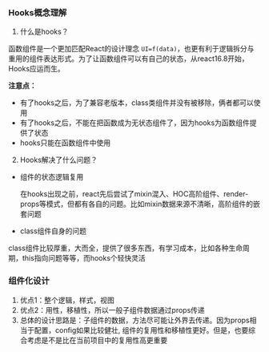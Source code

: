 ### Hooks概念理解

1. 什么是hooks？

函数组件是一个更加匹配React的设计理念 `UI=f(data)`，也更有利于逻辑拆分与重用的组件表达形式。为了让函数组件可以有自己的状态，从react16.8开始，Hooks应运而生。

**注意点：**

- 有了hooks之后，为了兼容老版本，class类组件并没有被移除，俩者都可以使用
- 有了hooks之后，不能在把函数成为无状态组件了，因为hooks为函数组件提供了状态
- hooks只能在函数组件中使用

2. Hooks解决了什么问题？

- 组件的状态逻辑复用

  在hooks出现之前，react先后尝试了mixin混入、HOC高阶组件、render-props等模式，但都有各自的问题。比如mixin数据来源不清晰，高阶组件的嵌套问题

- class组件自身的问题

​		class组件比较厚重，大而全，提供了很多东西，有学习成本，比如各种生命周期，this指向问题等等，而hooks个轻快灵活

### 组件化设计

1. 优点1：整个逻辑，样式，视图
2. 优点2：用性，移植性，所以一般子组件数据通过props传递
3. 总体的设计思路是：子组件的数据，方法尽可能让外界去传递。因为props相当于配置，config如果比较健壮, 组件的复用性和移植性更好。但是，也要综合考虑是不是比在当前项目中的复用性高更重要
